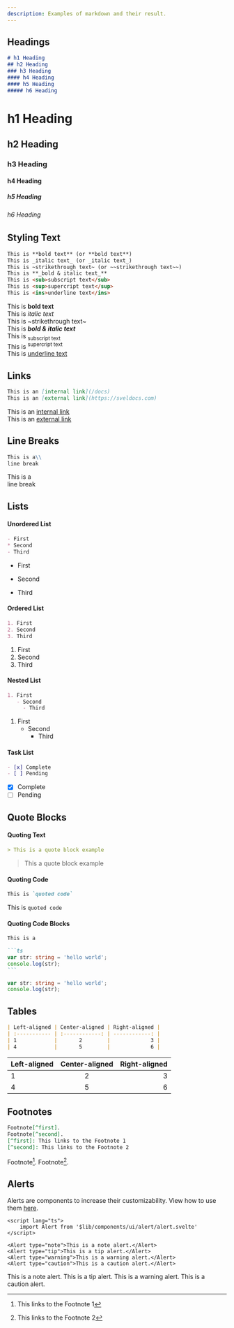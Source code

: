 ```yaml
---
description: Examples of markdown and their result.
---
```


<script lang="ts">
	import Alert from '$lib/components/ui/alert/alert.svelte'
	import H1 from '$lib/components/mdsx/headings/h1.svelte'
	import H2 from '$lib/components/mdsx/headings/h2.svelte'
	import H3 from '$lib/components/mdsx/headings/h3.svelte'
	import H4 from '$lib/components/mdsx/headings/h4.svelte'
	import H5 from '$lib/components/mdsx/headings/h5.svelte'
	import H6 from '$lib/components/mdsx/headings/h6.svelte'
</script>

## Headings

```markdown title=".md"
# h1 Heading
## h2 Heading
### h3 Heading
#### h4 Heading
#### h5 Heading
##### h6 Heading
```

<H1 class="toc-ignore">h1 Heading</H1>
<H2 class="toc-ignore">h2 Heading</H2>
<H3 class="toc-ignore">h3 Heading</H3>
<H4 class="toc-ignore">h4 Heading</H4>
<H5 class="toc-ignore">h5 Heading</H5>
<H6 class="toc-ignore">h6 Heading</H6>

## Styling Text

```markdown title=".md"
This is **bold text** (or **bold text**)
This is _italic text_ (or _italic text_)
This is ~strikethrough text~ (or ~~strikethrough text~~)
This is **_bold & italic text_**
This is <sub>subscript text</sub>
This is <sup>supercript text</sup>
This is <ins>underline text</ins>
```

This is **bold text**\
This is _italic text_\
This is ~strikethrough text~\
This is **_bold & italic text_**\
This is <sub>subscript text</sub>\
This is <sup>supercript text</sup>\
This is <ins>underline text</ins>

## Links

```md title=".md"
This is an [internal link](/docs)
This is an [external link](https://sveldocs.com)
```

This is an [internal link](/docs)\
This is an [external link](https://sveldocs.com)

## Line Breaks

```md title=".md"
This is a\\
line break
```

This is a\
line break

## Lists

#### Unordered List

```md title=".md"
- First
* Second
- Third
```

- First
* Second
- Third

#### Ordered List

```md title=".md"
1. First
2. Second
3. Third
```

1. First
2. Second
3. Third

#### Nested List

```md title=".md"
1. First
   - Second
     - Third
```

1. First
   - Second
     - Third

#### Task List

```md title=".md"
- [x] Complete
- [ ] Pending
```

- [x] Complete
- [ ] Pending

## Quote Blocks

#### Quoting Text

```md title=".md"
> This is a quote block example
```

> This a quote block example

#### Quoting Code

```md title=".md"
This is `quoted code`
```

This is `quoted code`

#### Quoting Code Blocks

````md title=".md"
This is a

```ts
var str: string = 'hello world';
console.log(str);
```
````

```ts
var str: string = 'hello world';
console.log(str);
```

## Tables

```md title=".md"
| Left-aligned | Center-aligned | Right-aligned |
| :----------- | :------------: | ------------: |
| 1            |       2        |             3 |
| 4            |       5        |             6 |
```

| Left-aligned | Center-aligned | Right-aligned |
| :----------- | :------------: | ------------: |
| 1            |       2        |             3 |
| 4            |       5        |             6 |

## Footnotes

```md title=".md"
Footnote[^first].
Footnote[^second].
[^first]: This links to the Footnote 1
[^second]: This links to the Footnote 2
```

Footnote[^first].
Footnote[^second].
[^first]: This links to the Footnote 1
[^second]: This links to the Footnote 2

## Alerts

Alerts are components to increase their customizability. View how to use them [here](/docs/components/alerts).

```svelte title=".md"
<script lang="ts">
	import Alert from '$lib/components/ui/alert/alert.svelte'
</script>

<Alert type="note">This is a note alert.</Alert>
<Alert type="tip">This is a tip alert.</Alert>
<Alert type="warning">This is a warning alert.</Alert>
<Alert type="caution">This is a caution alert.</Alert>
```

<Alert type="note">This is a note alert.</Alert>
<Alert type="tip">This is a tip alert.</Alert>
<Alert type="warning">This is a warning alert.</Alert>
<Alert type="caution">This is a caution alert.</Alert>